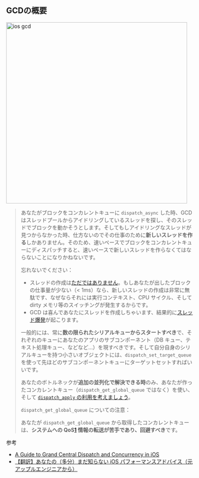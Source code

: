 ## GCDの概要

<img width="487" alt="ios gcd" src="https://user-images.githubusercontent.com/20992687/93784965-8700db00-fc68-11ea-9343-ec38e5033f54.png">



> あなたがブロックをコンカレントキューに `dispatch_async` した時、GCD はスレッドプールからアイドリングしているスレッドを探し、そのスレッドでブロックを動かそうとします。そしてもしアイドリングなスレッドが見つからなかった時、仕方ないのでその仕事のために**新しいスレッドを作る**しかありません。そのため、速いペースでブロックをコンカレントキューにディスパッチすると、速いペースで新しいスレッドを作らなくてはならないことになりかねないです。
>
> 忘れないでください：
>
> - スレッドの作成は[ただではありません](https://developer.apple.com/library/archive/documentation/Cocoa/Conceptual/Multithreading/CreatingThreads/CreatingThreads.html#//apple_ref/doc/uid/10000057i-CH15-SW7)。もしあなたが出したブロックの仕事量が少ない（< 1ms）なら、新しいスレッドの作成は非常に無駄です、なぜならそれには実行コンテキスト、CPU サイクル、そして dirty メモリ等のスイッチングが発生するからです。
> - GCD は喜んであなたにスレッドを作成しちゃいます、結果的に[スレッド爆発](https://twitter.com/pedantcoder/status/773903697474486273)が起こります。
>
> 一般的には、常に**数の限られたシリアルキューからスタートすべき**で、それぞれのキューにあなたのアプリのサブコンポーネント（DB キュー、テキスト処理キュー、などなど…）を現すべきです。そして自分自身のシリアルキューを持つ小さいオブジェクトには、`dispatch_set_target_queue` を使って先ほどのサブコンポーネントキューにターゲットセットすればいいです。
>
> あなたのボトルネックが**追加の並列化で解決できる時**のみ、あなたが作ったコンカレントキュー（`dispatch_get_global_queue` ではなく）を使い、そして [`dispatch_apply` の利用を考えましょう](https://developer.apple.com/documentation/dispatch/1453050-dispatch_apply)。
>
> `dispatch_get_global_queue` についての注意：
>
> あなたが `dispatch_get_global_queue` から取得したコンカレントキューは、**システムへの QoS[1](https://qiita.com/lovee/items/93d656c4c20c362b070a#fn1) 情報の転送が苦手であり、回避すべき**です。



参考  

* [A Guide to Grand Central Dispatch and Concurrency in iOS](https://swiftludus.org/using-grand-central-dispatch-and-concurrency-in-ios/)
* [【翻訳】あなたの（多分）まだ知らない iOS パフォーマンスアドバイス（元アップルエンジニアから）](https://qiita.com/lovee/items/93d656c4c20c362b070a)